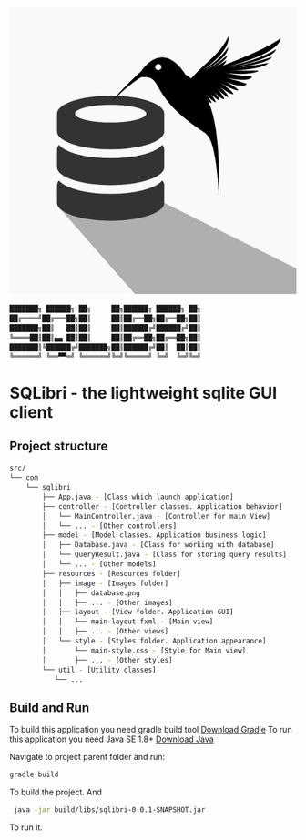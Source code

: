 ![SQLite Logo](logo.svg)
``` Bash
███████╗ ██████╗ ██╗     ██╗██████╗ ██████╗ ██╗
██╔════╝██╔═══██╗██║     ██║██╔══██╗██╔══██╗██║
███████╗██║   ██║██║     ██║██████╔╝██████╔╝██║
╚════██║██║▄▄ ██║██║     ██║██╔══██╗██╔══██╗██║
███████║╚██████╔╝███████╗██║██████╔╝██║  ██║██║
╚══════╝ ╚══▀▀═╝ ╚══════╝╚═╝╚═════╝ ╚═╝  ╚═╝╚═╝

```
# SQLibri - the lightweight sqlite GUI client

## Project structure
``` Bash
src/
└── com
    └── sqlibri
        ├── App.java - [Class which launch application]
        ├── controller - [Controller classes. Application behavior]
        │   └── MainController.java - [Controller for main View]
        │   └── ... - [Other controllers]
        ├── model - [Model classes. Application business logic]
        │   ├── Database.java - [Class for working with database]
        │   └── QueryResult.java - [Class for storing query results]
        │   └── ... - [Other models]
        ├── resources - [Resources folder]
        │   ├── image - [Images folder]
        │   │   ├── database.png
        │   │   ├── ... - [Other images]
        │   ├── layout - [View folder. Application GUI]
        │   │   └── main-layout.fxml - [Main view]
        │   │   ├── ... - [Other views]
        │   └── style - [Styles folder. Application appearance]
        │       └── main-style.css - [Style for Main view]
        │       ├── ... - [Other styles]
        └── util - [Utility classes]
           └── ...
```

## Build and Run
To build this application you need gradle build tool
[Download Gradle](http://gradle.org/gradle-download/)
To run this application you need Java SE 1.8+
[Download Java](http://www.oracle.com/technetwork/java/javase/downloads/jdk8-downloads-2133151.html)

Navigate to project parent folder and run: 
``` Bash 
gradle build
```
To build the project. And
``` Bash
 java -jar build/libs/sqlibri-0.0.1-SNAPSHOT.jar
```
To run it.